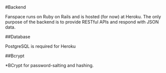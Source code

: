 #Backend

Fanspace runs on Ruby on Rails and is hosted (for now) at Heroku. The only purpose of the backend is to provide RESTful APIs and respond with JSON data.

##Database

PostgreSQL is required for Heroku

##Bcrypt

*BCrypt for password-salting and hashing. 
